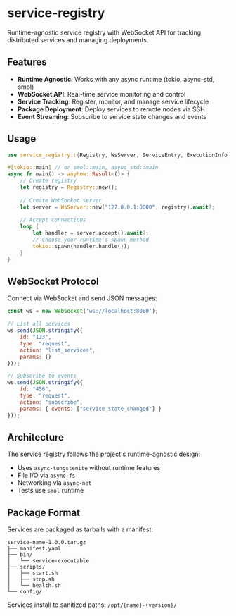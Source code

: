 # service-registry

Runtime-agnostic service registry with WebSocket API for tracking distributed services and managing deployments.

## Features

- **Runtime Agnostic**: Works with any async runtime (tokio, async-std, smol)
- **WebSocket API**: Real-time service monitoring and control
- **Service Tracking**: Register, monitor, and manage service lifecycle
- **Package Deployment**: Deploy services to remote nodes via SSH
- **Event Streaming**: Subscribe to service state changes and events

## Usage

```rust
use service_registry::{Registry, WsServer, ServiceEntry, ExecutionInfo, Location};

#[tokio::main] // or smol::main, async_std::main
async fn main() -> anyhow::Result<()> {
    // Create registry
    let registry = Registry::new();
    
    // Create WebSocket server
    let server = WsServer::new("127.0.0.1:8080", registry).await?;
    
    // Accept connections
    loop {
        let handler = server.accept().await?;
        // Choose your runtime's spawn method
        tokio::spawn(handler.handle());
    }
}
```

## WebSocket Protocol

Connect via WebSocket and send JSON messages:

```javascript
const ws = new WebSocket('ws://localhost:8080');

// List all services
ws.send(JSON.stringify({
    id: "123",
    type: "request", 
    action: "list_services",
    params: {}
}));

// Subscribe to events
ws.send(JSON.stringify({
    id: "456",
    type: "request",
    action: "subscribe", 
    params: { events: ["service_state_changed"] }
}));
```

## Architecture

The service registry follows the project's runtime-agnostic design:
- Uses `async-tungstenite` without runtime features
- File I/O via `async-fs`
- Networking via `async-net`
- Tests use `smol` runtime

## Package Format

Services are packaged as tarballs with a manifest:

```
service-name-1.0.0.tar.gz
├── manifest.yaml
├── bin/
│   └── service-executable  
├── scripts/
│   ├── start.sh
│   ├── stop.sh
│   └── health.sh
└── config/
```

Services install to sanitized paths: `/opt/{name}-{version}/`